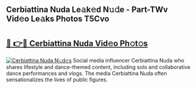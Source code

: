 ## Cerbiattina Nuda Le𝚊k𝚎d N𝚞𝚍e - Part-TWv Vid𝚎o Le𝚊ks Photos T5Cvo

# <h2><a href="http://fbfxnpk.evod.top/?m=Cerbiattina+Nuda">🔗 👉🔴 Cerbiattina Nuda Vid𝚎o Ph𝚘t𝚘s</a></h2>

[![Cerbiattina Nuda N𝚞d𝚎s](https://i.imgur.com/8V9OHl7.gif)](http://fbfxnpk.evod.top/?m=Cerbiattina+Nuda)
Social media influencer Cerbiattina Nuda who shares lifestyle and dance-themed content, including solo and collaborative dance performances and vlogs. The media Cerbiattina Nuda often sensationalizes the lives of public figures. 
